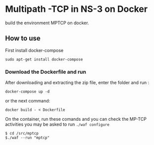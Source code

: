 # Multipath -TCP in NS-3 on Docker
build the environment MPTCP  on docker.

## How to use
First install docker-compose 
```
sudo apt-get install docker-compose
```

### Download the Dockerfile and run

After downloading and extracting the zip file, enter the folder and run :
```
docker-compose up -d
```
or the next command:

```
docker build - < Dockerfile
```
On the container, run these comands and you can check the MP-TCP activities you may be asked to run ```./waf configure```
```
$ cd /src/mptcp
$./waf --run "mptcp"
```
